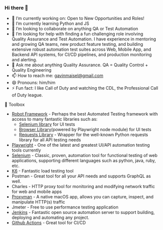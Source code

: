 ### Hi there 👋

- 🔭 I’m currently working on: Open to New Opportunities and Roles!
- 🌱 I’m currently learning Python and JS
- 👯 I’m looking to collaborate on anything QA or Test Automation
- 🤔 I’m looking for help with finding a fun challenging role involving Quality Assurance and Test Automation.  I have experience in mentoring and growing QA teams, new product feature testing, and building extensive robust automation test suites across Web, Mobile App, and Backend API systems, for CI/CD pipelines, and production monitoring and alerting.
- 💬 Ask me about anything Quality Assurance.  QA = Quality Control + Quality Engineering
- 📫 How to reach me: gavinmaisel@gmail.com
- 😄 Pronouns: him/him
- ⚡ Fun fact: I like Call of Duty and watching the CDL, the Professional Call of Duty league.

🧰 Toolbox

- [Robot Framework](https://robotframework.org/) - Perhaps the best Automated Testing framework with access to many fantastic libraries such as: 
  - [Selenium library](https://robotframework.org/SeleniumLibrary/SeleniumLibrary.html) for UI tests
  - [Browser Library](https://robotframework-browser.org)(powered by Playwright node module) for UI tests
  - [Requests Library](https://marketsquare.github.io/robotframework-requests/doc/RequestsLibrary.html) - Wrapper for the well-known Python requests library for all API testing needs
- [Playwright](https://playwright.dev) - One of the latest and greatest UI/API automation testing tools currently
- [Selenium](https://www.selenium.dev) - Classic, proven, automation tool for functional testing of web applications, supporting different languages such as python, java, ruby, etc.
- [K6](https://k6.io) - Fantastic load testing tool
- Postman - Great tool for all your API needs and supports GraphQL as well.
- Charles - HTTP proxy tool for monitoring and modifying network traffic for web and mobile apps
- [Proxyman](https://proxyman.io) - A native macOS app, allows you can capture, inspect, and manipulate HTTP(s) traffic
- Jmeter - Free to use performance testing application
- [Jenkins](https://www.jenkins.io) - Fantastic open source automation server to support building, deploying and automating any project.
- [Github Actions](https://docs.github.com/actions) - Great tool for CI/CD
